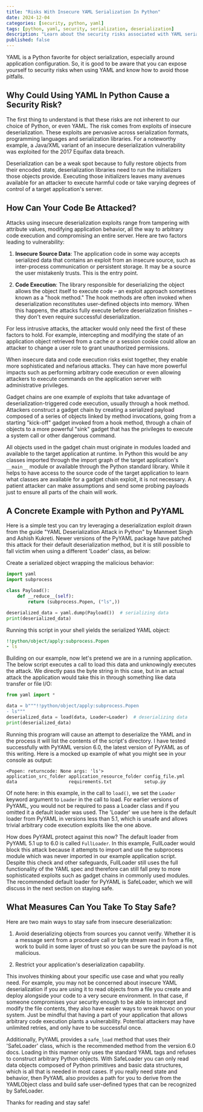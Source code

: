 ```yaml
---
title: "Risks With Insecure YAML Serialization In Python"
date: 2024-12-04
categories: [security, python, yaml]
tags: [python, yaml, security, serialization, deserialization]
description: "Learn about the security risks associated with YAML serialization in Python and how to protect your applications from potential exploits."
published: false
---
```


YAML is a Python favorite for object serialization, especially around application configuration. So, it is good to be aware that you can expose yourself to security risks when using YAML and know how to avoid those pitfalls.

## Why Could Using YAML In Python Cause a Security Risk?

The first thing to understand is that these risks are not inherent to our choice of Python, or even YAML. The risk comes from exploits of insecure deserialization. These exploits are pervasive across serialization formats, programming languages and serialization libraries. For a noteworthy example, a Java/XML variant of an insecure deserialization vulnerability was exploited for the 2017 Equifax data breach.

Deserialization can be a weak spot because to fully restore objects from their encoded state, deserialization libraries need to run the initializers those objects provide. Executing those initializers leaves many avenues available for an attacker to execute harmful code or take varying degrees of control of a target application's server.

## How Can Your Code Be Attacked?

Attacks using insecure deserialization exploits range from tampering with attribute values, modifying application behavior, all the way to arbitrary code execution and compromising an entire server. Here are two factors leading to vulnerability:

1. **Insecure Source Data**: The application code in some way accepts serialized data that contains an exploit from an insecure source, such as inter-process communication or persistent storage. It may be a source the user mistakenly trusts. This is the entry point.

2. **Code Execution**: The library responsible for deserializing the object allows the object itself to execute code – an exploit approach sometimes known as a "hook method." The hook methods are often invoked when deserialization reconstitutes user-defined objects into memory. When this happens, the attacks fully execute before deserialization finishes – they don't even require successful deserialization.

For less intrusive attacks, the attacker would only need the first of these factors to hold. For example, intercepting and modifying the state of an application object retrieved from a cache or a session cookie could allow an attacker to change a user role to grant unauthorized permissions.

When insecure data and code execution risks exist together, they enable more sophisticated and nefarious attacks. They can have more powerful impacts such as performing arbitrary code execution or even allowing attackers to execute commands on the application server with administrative privileges.

Gadget chains are one example of exploits that take advantage of deserialization-triggered code execution, usually through a hook method. Attackers construct a gadget chain by creating a serialized payload composed of a series of objects linked by method invocations, going from a starting "kick-off" gadget invoked from a hook method, through a chain of objects to a more powerful "sink" gadget that has the privileges to execute a system call or other dangerous command.

All objects used in the gadget chain must originate in modules loaded and available to the target application at runtime. In Python this would be any classes imported through the import graph of the target application's `__main__` module or available through the Python standard library. While it helps to have access to the source code of the target application to learn what classes are available for a gadget chain exploit, it is not necessary. A patient attacker can make assumptions and send some probing payloads just to ensure all parts of the chain will work.

## A Concrete Example with Python and PyYAML

Here is a simple test you can try leveraging a deserialization exploit drawn from the guide "YAML Deserialization Attack in Python" by Manmeet Singh and Ashish Kukreti. Newer versions of the PyYAML package have patched this attack for their default deserialization method, but it is still possible to fall victim when using a different 'Loader' class, as below:

Create a serialized object wrapping the malicious behavior:

```python
import yaml
import subprocess

class Payload():
    def __reduce__(self):
        return (subprocess.Popen, ("ls",))

deserialized_data = yaml.dump(Payload())  # serializing data
print(deserialized_data)
```

Running this script in your shell yields the serialized YAML object:

```yaml
!!python/object/apply:subprocess.Popen
- ls
```

Building on our example, now let's pretend we are in a running application. The below script executes a call to load this data and unknowingly executes the attack. We directly pass the byte string in this case, but in an actual attack the application would take this in through something like data transfer or file I/O:

```python
from yaml import *

data = b"""!!python/object/apply:subprocess.Popen
- ls"""
deserialized_data = load(data, Loader=Loader)  # deserializing data
print(deserialized_data)
```

Running this program will cause an attempt to deserialize the YAML and in the process it will list the contents of the script's directory. I have tested successfully with PyYAML version 6.0, the latest version of PyYAML as of this writing. Here is a mocked up example of what you might see in your console as output:

```
<Popen: returncode: None args: 'ls'>
application_src_folder application_resource_folder config_file.yml
data                   requirements.txt            setup.py
```

Of note here: in this example, in the call to `load()`, we set the `Loader` keyword argument to `Loader` in the call to load. For earlier versions of PyYAML, you would not be required to pass a Loader class and if you omitted it a default loader was used. The 'Loader' we use here is the default loader from PyYAML in versions less than 5.1, which is unsafe and allows trivial arbitrary code execution exploits like the one above.

How does PyYAML protect against this now? The default loader from PyYAML 5.1 up to 6.0 is called `FullLoader`. In this example, FullLoader would block this attack because it attempts to import and use the subprocess module which was never imported in our example application script. Despite this check and other safeguards, FullLoader still uses the full functionality of the YAML spec and therefore can still fall prey to more sophisticated exploits such as gadget chains in commonly used modules. The recommended default loader for PyYAML is SafeLoader, which we will discuss in the next section on staying safe.

## What Measures Can You Take To Stay Safe?

Here are two main ways to stay safe from insecure deserialization:

1. Avoid deserializing objects from sources you cannot verify. Whether it is a message sent from a procedure call or byte stream read in from a file, work to build in some layer of trust so you can be sure the payload is not malicious.

2. Restrict your application's deserialization capability.

This involves thinking about your specific use case and what you really need. For example, you may not be concerned about insecure YAML deserialization if you are using it to read objects from a file you create and deploy alongside your code to a very secure environment. In that case, if someone compromises your security enough to be able to intercept and modify the file contents, they also have easier ways to wreak havoc on your system. Just be mindful that having a part of your application that allows arbitrary code execution plants a vulnerability. Potential attackers may have unlimited retries, and only have to be successful once.

Additionally, PyYAML provides a `safe_load` method that uses their 'SafeLoader' class, which is the recommended method from the version 6.0 docs. Loading in this manner only uses the standard YAML tags and refuses to construct arbitrary Python objects. With SafeLoader you can only read data objects composed of Python primitives and basic data structures, which is all that is needed in most cases. If you really need state and behavior, then PyYAML also provides a path for you to derive from the YAMLObject class and build safe user-defined types that can be recognized by SafeLoader.

Thanks for reading and stay safe!